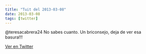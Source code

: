 ```yaml
---
title: "Tuit del 2013-03-08"
date: 2013-03-08
tags: [twitter]
---
```


@teresacabrera24 No sabes cuanto. Un briconsejo, deja de ver esa basura!!!



[Ver en Twitter](https://twitter.com/i/web/status/310147119795273728)
